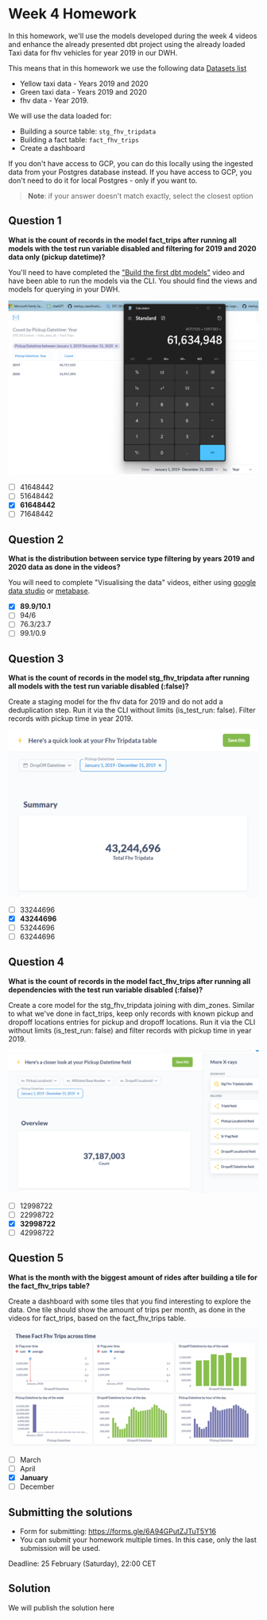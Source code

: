 # Week 4 Homework

In this homework, we'll use the models developed during the week 4 videos and enhance the already presented dbt project using the already loaded Taxi data for fhv vehicles for year 2019 in our DWH.

This means that in this homework we use the following data [Datasets list](https://github.com/DataTalksClub/nyc-tlc-data/)

* Yellow taxi data - Years 2019 and 2020
* Green taxi data - Years 2019 and 2020
* fhv data - Year 2019.

We will use the data loaded for:

* Building a source table: `stg_fhv_tripdata`
* Building a fact table: `fact_fhv_trips`
* Create a dashboard

If you don't have access to GCP, you can do this locally using the ingested data from your Postgres database
instead. If you have access to GCP, you don't need to do it for local Postgres -
only if you want to.

> **Note**: if your answer doesn't match exactly, select the closest option

## Question 1

**What is the count of records in the model fact_trips after running all models with the test run variable disabled and filtering for 2019 and 2020 data only (pickup datetime)?**

You'll need to have completed the ["Build the first dbt models"](https://www.youtube.com/watch?v=UVI30Vxzd6c) video and have been able to run the models via the CLI.
You should find the views and models for querying in your DWH.

![q1](images/q1.png)

* [ ] 41648442
* [ ] 51648442
* [X] **61648442**
* [ ] 71648442

## Question 2

**What is the distribution between service type filtering by years 2019 and 2020 data as done in the videos?**

You will need to complete "Visualising the data" videos, either using [google data studio](https://www.youtube.com/watch?v=39nLTs74A3E) or [metabase](https://www.youtube.com/watch?v=BnLkrA7a6gM).

* [X] **89.9/10.1**
* [ ] 94/6
* [ ] 76.3/23.7
* [ ] 99.1/0.9

## Question 3

**What is the count of records in the model stg_fhv_tripdata after running all models with the test run variable disabled (:false)?**  

Create a staging model for the fhv data for 2019 and do not add a deduplication step. Run it via the CLI without limits (is_test_run: false).
Filter records with pickup time in year 2019.

![q3](images/q3.png)

* [ ] 33244696
* [X] **43244696**
* [ ] 53244696
* [ ] 63244696

## Question 4

**What is the count of records in the model fact_fhv_trips after running all dependencies with the test run variable disabled (:false)?**  

Create a core model for the stg_fhv_tripdata joining with dim_zones.
Similar to what we've done in fact_trips, keep only records with known pickup and dropoff locations entries for pickup and dropoff locations.
Run it via the CLI without limits (is_test_run: false) and filter records with pickup time in year 2019.

![q4](images/q4.png)

* [ ] 12998722
* [ ] 22998722
* [X] **32998722**
* [ ] 42998722

## Question 5

**What is the month with the biggest amount of rides after building a tile for the fact_fhv_trips table?**

Create a dashboard with some tiles that you find interesting to explore the data. One tile should show the amount of trips per month, as done in the videos for fact_trips, based on the fact_fhv_trips table.

![q5](images/q5.png)

* [ ] March
* [ ] April
* [X] **January**
* [ ] December

## Submitting the solutions

* Form for submitting: <https://forms.gle/6A94GPutZJTuT5Y16>
* You can submit your homework multiple times. In this case, only the last submission will be used.

Deadline: 25 February (Saturday), 22:00 CET

## Solution

We will publish the solution here
